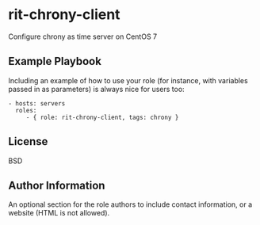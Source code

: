 # rit-chrony-client

Configure chrony as time server on CentOS 7

## Example Playbook

Including an example of how to use your role (for instance, with variables
passed in as parameters) is always nice for users too:

    - hosts: servers
      roles:
         - { role: rit-chrony-client, tags: chrony }

License
-------

BSD

Author Information
------------------

An optional section for the role authors to include contact information, or a
website (HTML is not allowed).
